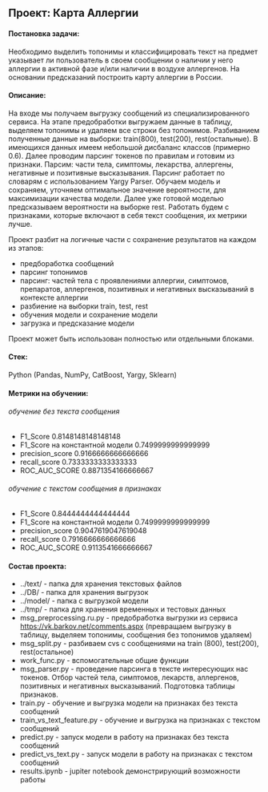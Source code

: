 ## Проект: Карта Аллергии

#### Постановка задачи:

Необходимо выделить топонимы и классифицировать текст на предмет указывает ли пользователь в своем сообщении о наличии у него аллергии в активной фазе и/или наличии в воздухе аллергенов. На основании предсказаний построить карту аллергии в России.

#### Описание:

На входе мы получаем выгрузку сообщений из специализированного сервиса. На этапе предобработки выгружаем данные в таблицу, выделяем топонимы и удаляем все строки без топонимов. Разбиванием полученные данные на выборки:  train(800), test(200), rest(остальные). В имеющихся данных имеем небольшой дисбаланс классов (примерно 0.6). Далее проводим парсинг токенов по правилам и готовим из  признаки. Парсим: части тела, симптомы, лекарства, аллергены, негативные и позитивные высказывания. Парсинг работает по словарям с использованием Yargy Parser. Обучаем модель и сохраняем, уточняем оптимальное значение вероятности, для максимизации качества модели. Далее уже готовой моделью предсказываем вероятности на выборке rest. Работать будем с признаками, которые включают в себя текст сообщения, их метрики лучше.

Проект разбит на логичные части с сохранение результатов на каждом из этапов:
- предбоработка сообщений
- парсинг топонимов
- парсинг: частей тела с проявлениями аллергии, симптомов, препаратов, аллергенов, позитивных и негативных высказываний в контексте аллергии
- разбиение на выборки train, test, rest
- обучения модели и сохранение модели
- загрузка и предсказание модели

Проект может быть использован полностью или отдельными блоками.

#### Стек:

Python (Pandas, NumPy, CatBoost, Yargy, Sklearn)

#### Метрики на обучении:

###### обучение без текста сообщения
- F1_Score 0.8148148148148148
- F1_Score на константной модели 0.7499999999999999
- precision_score 0.9166666666666666
- recall_score 0.7333333333333333
- ROC_AUC_SCORE 0.8871354166666667

###### обучение с текстом сообщения в признаках
- F1_Score 0.8444444444444444
- F1_Score на константной модели 0.7499999999999999
- precision_score 0.9047619047619048
- recall_score 0.7916666666666666
- ROC_AUC_SCORE 0.9113541666666667

#### Состав проекта:

- ../text/ - папка для хранения текстовых файлов
- ../DB/ - папка для хранения выгрузок
- ../model/ - папка с выгрузкой модели
- ../tmp/ - папка для хранения временных и тестовых данных
- msg_preprocessing.ru.py - предобработка выгрузки из сервиса https://vk.barkov.net/comments.aspx (превращаем выгрузку в таблицу, выделяем топонимы, сообщения без топонимов удаляем)
- msg_split.py - разбиваем cvs с сообщениями на train (800), test(200), rest(остальное)
- work_func.py - вспомогательные общие функции
- msg_parser.py - проведение парсинга в тексте интересующих нас токенов. Отбор частей тела, симптомов, лекарств, аллергенов, позитивных и негативных высказываний. Подготовка таблицы признаков.
- train.py - обучение и выгрузка модели на признаках без текста сообщений
- train_vs_text_feature.py - обучение и выгрузка на признаках с текстом сообщений
- predict.py - запуск модели в работу на признаках без текста сообщений
- predict_vs_text.py - запуск модели в работу на признаках с текстом сообщений
- results.ipynb - jupiter notebook демонстрирующий возможности работы
